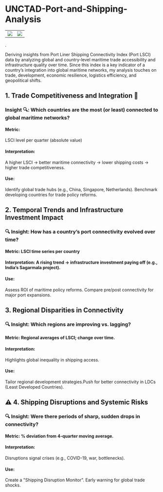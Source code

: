 # UNCTAD-Port-and-Shipping-Analysis

<table><tr><td><img src="https://github.com/user-attachments/assets/16fc189b-5e38-4dbc-bf31-ffa19eab1614" ></td><td><img src="https://github.com/user-attachments/assets/1ba4c1be-f308-4e7e-9a15-47a214236e2a"></td></tr></table>.


Deriving insights from Port Liner Shipping Connectivity Index (Port LSCI) data by analyzing global and country-level maritime trade accessibility and infrastructure quality over time. Since this index is a key indicator of a country’s integration into global maritime networks, my analysis touches on trade, development, economic resilience, logistics efficiency, and geopolitical shifts.

## 1. Trade Competitiveness and Integration 🚢
### Insight 🔍: Which countries are the most (or least) connected to global maritime networks?
#### Metric: 
LSCI level per quarter (absolute value)
#### Interpretation: 
A higher LSCI → better maritime connectivity → lower shipping costs → higher trade competitiveness.
#### Use:
Identify global trade hubs (e.g., China, Singapore, Netherlands).
Benchmark developing countries for trade policy reforms.

## 2. Temporal Trends and Infrastructure Investment Impact
### 🔍 Insight: How has a country’s port connectivity evolved over time?
#### Metric: LSCI time series per country
#### Interpretation: A rising trend → infrastructure investment paying off (e.g., India’s Sagarmala project).
#### Use:
Assess ROI of maritime policy reforms.
Compare pre/post connectivity for major port expansions.

## 3. Regional Disparities in Connectivity
### 🔍 Insight: Which regions are improving vs. lagging?
#### Metric: Regional averages of LSCI; change over time.
#### Interpretation: 
Highlights global inequality in shipping access.
#### Use:
Tailor regional development strategies.Push for better connectivity in LDCs (Least Developed Countries).

## ⚠️ 4. Shipping Disruptions and Systemic Risks
### 🔍 Insight: Were there periods of sharp, sudden drops in connectivity?
#### Metric: % deviation from 4-quarter moving average.
#### Interpretation: 
Disruptions signal crises (e.g., COVID-19, war, bottlenecks).
#### Use:
Create a "Shipping Disruption Monitor". Early warning for global trade shocks.

